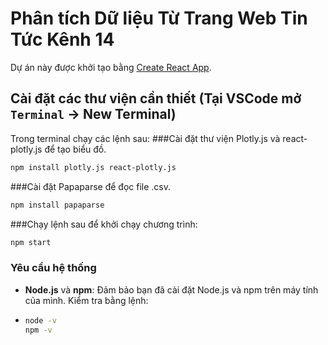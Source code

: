 # Phân tích Dữ liệu Từ Trang Web Tin Tức Kênh 14

Dự án này được khởi tạo bằng [Create React App](https://github.com/facebook/create-react-app).

## Cài đặt các thư viện cần thiết (Tại VSCode mở `Terminal` -> New Terminal)

Trong terminal chạy các lệnh sau:
###Cài đặt thư viện Plotly.js và react-plotly.js để tạo biểu đồ.
  ```bash
  npm install plotly.js react-plotly.js
  ```

###Cài đặt Papaparse để đọc file .csv.
  ```bash
  npm install papaparse
  ```

###Chạy lệnh sau để khởi chạy chương trình:
  ```bash
  npm start
  ```
### Yêu cầu hệ thống

- **Node.js** và **npm**: Đảm bảo bạn đã cài đặt Node.js và npm trên máy tính của mình. Kiểm tra bằng lệnh:
- 
  ```bash
  node -v
  npm -v

